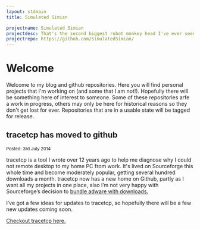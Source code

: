 ```yaml
---
layout: stdmain
title: Simulated Simian

projectname: Simulated Simian
projectdesc: That's the second biggest robot monkey head I've ever seen!
projectrepo: https://github.com/SimulatedSimian/
---
```


# Welcome

Welcome to my blog and github repositories. Here you will find personal projects that I'm working on (and some that I am not!). Hopefully there will be something here of interest to someone. Some of these repositories arfe a work in progress, others may only be here for historical reasons so they don't get lost for ever. Repositories that are in a usable state will be tagged for release. 

## tracetcp has moved to github
<sup>Posted: 3rd July 2014</sup>
 
tracetcp is a tool I wrote over 12 years ago to help me diagnose why I could not remote desktop to my home PC from work. It's lived on Sourceforge this whole time and become moderately popular, getting several hundred downloads a month. tracetcp now has a new home on Github, partly as I want all my projects in one place, also I’m not very happy with Sourceforge’s decision to [bundle adware with downloads.](http://lwn.net/Articles/564250/)

I’ve got a few ideas for updates to tracetcp, so hopefully there will be a few new updates coming soon. 

[Checkout tracetcp here.](http://simulatedsimian.github.io/tracetcp.html)
